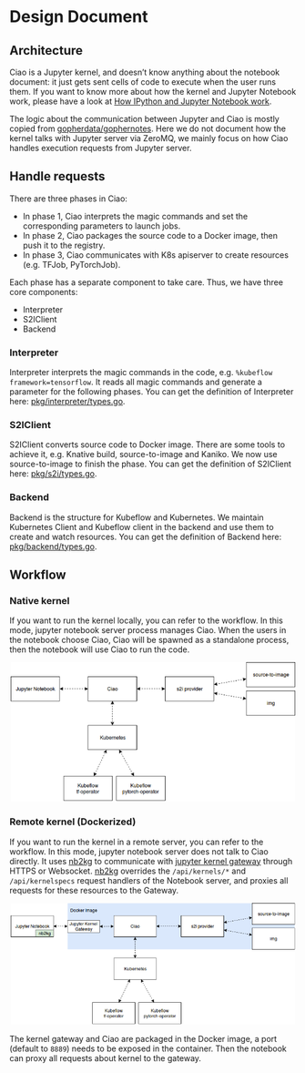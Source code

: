 # Design Document

## Architecture

Ciao is a Jupyter kernel, and doesn’t know anything about the notebook document: it just gets sent cells of code to execute when the user runs them. If you want to know more about how the kernel and Jupyter Notebook work, please have a look at [How IPython and Jupyter Notebook work](https://jupyter.readthedocs.io/en/latest/architecture/how_jupyter_ipython_work.html).

The logic about the communication between Jupyter and Ciao is mostly copied from [gopherdata/gophernotes](https://github.com/gopherdata/gophernotes). Here we do not document how the kernel talks with Jupyter server via ZeroMQ, we mainly focus on how Ciao handles execution requests from Jupyter server.

## Handle requests

There are three phases in Ciao:

- In phase 1, Ciao interprets the magic commands and set the corresponding parameters to launch jobs.
- In phase 2, Ciao packages the source code to a Docker image, then push it to the registry.
- In phase 3, Ciao communicates with K8s apiserver to create resources (e.g. TFJob, PyTorchJob).

Each phase has a separate component to take care. Thus, we have three core components:

- Interpreter
- S2IClient
- Backend

### Interpreter

Interpreter interprets the magic commands in the code, e.g. `%kubeflow framework=tensorflow`. It reads all magic commands and generate a parameter for the following phases. You can get the definition of Interpreter here: [pkg/interpreter/types.go](https://github.com/caicloud/ciao/blob/master/pkg/interpreter/types.go).

### S2IClient

S2IClient converts source code to Docker image. There are some tools to achieve it, e.g. Knative build, source-to-image and Kaniko. We now use source-to-image to finish the phase. You can get the definition of S2IClient here: [pkg/s2i/types.go](https://github.com/caicloud/ciao/blob/master/pkg/s2i/types.go).

### Backend

Backend is the structure for Kubeflow and Kubernetes. We maintain Kubernetes Client and Kubeflow client in the backend and use them to create and watch resources. You can get the definition of Backend here: [pkg/backend/types.go](https://github.com/caicloud/ciao/blob/master/pkg/backend/types.go).

## Workflow

### Native kernel

If you want to run the kernel locally, you can refer to the workflow. In this mode, jupyter notebook server process manages Ciao. When the users in the notebook choose Ciao, Ciao will be spawned as a standalone process, then the notebook will use Ciao to run the code.

<div align="center">
	<img src="./images/native.png" alt="Native Kernel Mode" width="500">
</div>

### Remote kernel (Dockerized)

If you want to run the kernel in a remote server, you can refer to the workflow. In this mode, jupyter notebook server does not talk to Ciao directly. It uses [nb2kg][] to communicate with [jupyter kernel gateway](https://github.com/jupyter/kernel_gateway) through HTTPS or Websocket. [nb2kg][] overrides the `/api/kernels/*` and `/api/kernelspecs` request handlers of the Notebook server, and proxies all requests for these resources to the Gateway.

<div align="center">
	<img src="./images/remote.png" alt="Remote Kernel Mode" width="500">
</div>

The kernel gateway and Ciao are packaged in the Docker image, a port (default to `8889`) needs to be exposed in the container. Then the notebook can proxy all requests about kernel to the gateway.

[nb2kg]: https://github.com/jupyter/nb2kg
